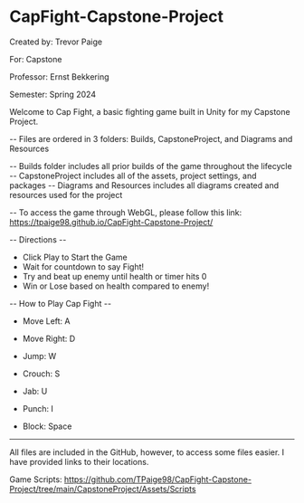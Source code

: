 # CapFight-Capstone-Project

Created by: Trevor Paige

For: Capstone

Professor: Ernst Bekkering

Semester: Spring 2024


Welcome to Cap Fight, a basic fighting game built in Unity for my Capstone Project. 

-- Files are ordered in 3 folders: Builds, CapstoneProject, and Diagrams and Resources

-- Builds folder includes all prior builds of the game throughout the lifecycle
-- CapstoneProject includes all of the assets, project settings, and packages
-- Diagrams and Resources includes all diagrams created and resources used for the project

-- To access the game through WebGL, please follow this link: https://tpaige98.github.io/CapFight-Capstone-Project/

-- Directions --
- Click Play to Start the Game
- Wait for countdown to say Fight!
- Try and beat up enemy until health or timer hits 0
- Win or Lose based on health compared to enemy!


-- How to Play Cap Fight --
- Move Left: A
- Move Right: D
- Jump: W
- Crouch: S

- Jab: U
- Punch: I

- Block: Space

------------------------------------------------------------------------------------------

All files are included in the GitHub, however, to access some files easier. I have provided links to their locations. 

Game Scripts: https://github.com/TPaige98/CapFight-Capstone-Project/tree/main/CapstoneProject/Assets/Scripts
